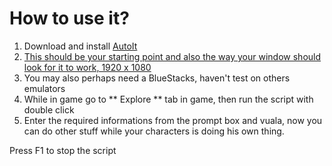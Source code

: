 # How to use it? #

1. Download and install [AutoIt](https://www.autoitscript.com/site/autoit/downloads/)
2. [This should be your starting point and also the way your window should look for it to work, 1920 x 1080](https://prnt.sc/iplvxr)
3. You may also perhaps need a BlueStacks, haven't test on others emulators
3. While in game go to ** Explore ** tab in game, then run the script with double click
4. Enter the required informations from the prompt box and vuala, now you can do other stuff while your characters is doing his own thing.

Press F1 to stop the script
